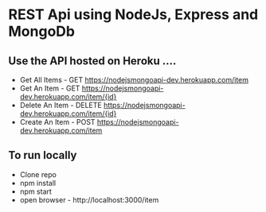 # REST Api using NodeJs, Express and MongoDb

## Use the API hosted on Heroku ....

- Get All Items - GET https://nodejsmongoapi-dev.herokuapp.com/item
- Get An Item - GET https://nodejsmongoapi-dev.herokuapp.com/item/{id}
- Delete An Item - DELETE https://nodejsmongoapi-dev.herokuapp.com/item/{id}
- Create An Item - POST https://nodejsmongoapi-dev.herokuapp.com/item


## To run locally
- Clone repo
- npm install
- npm start
- open browser - http://localhost:3000/item
